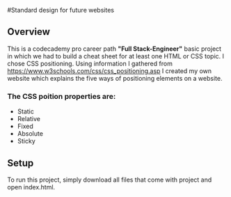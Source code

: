 #Standard design for future websites

## Overview
This is a codecademy pro career path **"Full Stack-Engineer"** basic project in which we had to build a cheat sheet for at least one HTML or CSS topic. I chose CSS positioning.
Using information I gathered from https://www.w3schools.com/css/css_positioning.asp I created my own website which explains the five ways of positioning elements on a website.

### The CSS poition properties are:
* Static
* Relative
* Fixed
* Absolute
* Sticky

## Setup
To run this project, simply download all files that come with project and open index.html.
